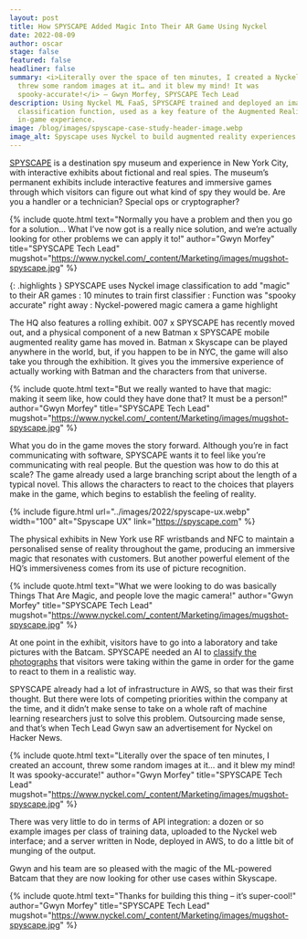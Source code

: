 ```yaml
---
layout: post
title: How SPYSCAPE Added Magic Into Their AR Game Using Nyckel
date: 2022-08-09
author: oscar
stage: false
featured: false
headliner: false
summary: <i>Literally over the space of ten minutes, I created a Nyckel account,
  threw some random images at it… and it blew my mind! It was
  spooky-accurate!</i> – Gwyn Morfey, SPYSCAPE Tech Lead
description: Using Nyckel ML FaaS, SPYSCAPE trained and deployed an image
  classification function, used as a key feature of the Augmented Reality
  in-game experience.
image: /blog/images/spyscape-case-study-header-image.webp
image_alt: Spyscape uses Nyckel to build augmented reality experiences
---
```


<a href="https://spyscape.com/">SPYSCAPE</a> is a destination spy museum and experience in New York City, with interactive exhibits about fictional and real spies.
The museum’s permanent exhibits include interactive features and immersive games through which visitors can figure out what kind of spy they would be. Are you a handler or a technician? Special ops or cryptographer?

{% include quote.html text="Normally you have a problem and then you go for a solution... What I’ve now got is a really nice solution, and we’re actually looking for other problems we can apply it to!" author="Gwyn Morfey" title="SPYSCAPE Tech Lead" mugshot="https://www.nyckel.com/_content/Marketing/images/mugshot-spyscape.jpg" %}

{: .highlights }
SPYSCAPE uses Nyckel image classification to add "magic" to their AR games
: 10 minutes to train first classifier
: Function was "spooky accurate" right away
: Nyckel-powered magic camera a game highlight


The HQ also features a rolling exhibit. 007 x SPYSCAPE has recently moved out, and a physical component of a new Batman x SPYSCAPE mobile augmented reality game has moved in. Batman x Skyscape can be played anywhere in the world, but, if you happen to be in NYC, the game will also take you through the exhibition. It gives you the immersive experience of actually working with Batman and the characters from that universe.

{% include quote.html text="But we really wanted to have that magic: making it seem like, how could they have done that? It must be a person!" author="Gwyn Morfey" title="SPYSCAPE Tech Lead" mugshot="https://www.nyckel.com/_content/Marketing/images/mugshot-spyscape.jpg" %}

What you do in the game moves the story forward. Although you’re in fact communicating with software, SPYSCAPE wants it to feel like you’re communicating with real people. But the question was how to do this at scale?
The game already used a large branching script about the length of a typical novel. This allows the characters to react to the choices that players make in the game, which begins to establish the feeling of reality.

{% include figure.html url="../images/2022/spyscape-ux.webp" width="100" alt="Spyscape UX" link="https://spyscape.com" %}

The physical exhibits in New York use RF wristbands and NFC to maintain a personalised sense of reality throughout the game, producing an immersive magic that resonates with customers. But another powerful element of the HQ’s immersiveness comes from its use of picture recognition.

{% include quote.html text="What we were looking to do was basically Things That Are Magic, and people love the magic camera!" author="Gwyn Morfey" title="SPYSCAPE Tech Lead" mugshot="https://www.nyckel.com/_content/Marketing/images/mugshot-spyscape.jpg" %}

At one point in the exhibit, visitors have to go into a laboratory and take pictures with the Batcam. SPYSCAPE needed an AI to <a href=" https://www.nyckel.com/image-classification-api">classify the photographs</a> that visitors were taking within the game in order for the game to react to them in a realistic way.

SPYSCAPE already had a lot of infrastructure in AWS, so that was their first thought. But there were lots of competing priorities within the company at the time, and it didn’t make sense to take on a whole raft of machine learning researchers just to solve this problem. Outsourcing made sense, and that’s when Tech Lead Gwyn saw an advertisement for Nyckel on Hacker News.

{% include quote.html text="Literally over the space of ten minutes, I created an account, threw some random images at it… and it blew my mind! It was spooky-accurate!" author="Gwyn Morfey" title="SPYSCAPE Tech Lead" mugshot="https://www.nyckel.com/_content/Marketing/images/mugshot-spyscape.jpg" %}

There was very little to do in terms of API integration: a dozen or so example images per class of training data, uploaded to the Nyckel web interface; and a server written in Node, deployed in AWS, to do a little bit of munging of the output.

Gwyn and his team are so pleased with the magic of the ML-powered Batcam that they are now looking for other use cases within Skyscape.

{% include quote.html text="Thanks for building this thing – it’s super-cool!" author="Gwyn Morfey" title="SPYSCAPE Tech Lead" mugshot="https://www.nyckel.com/_content/Marketing/images/mugshot-spyscape.jpg" %}